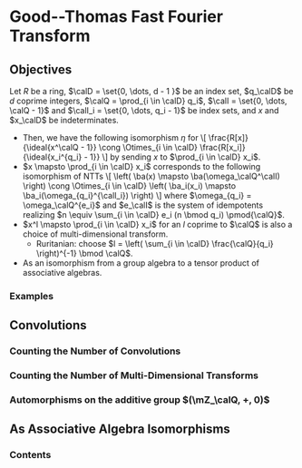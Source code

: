 
# Good--Thomas Fast Fourier Transform

## Objectives
Let $R$ be a ring, $\calD = \set{0, \dots, d - 1 }$ be an index set, $q_\calD$ be $d$ coprime integers, $\calQ = \prod_{i \in \calD} q_i$, $\calI = \set{0, \dots, \calQ - 1}$ and $\calI_i = \set{0, \dots, q_i - 1}$ be index sets, and $x$ and $x_\calD$ be indeterminates.
- Then, we have the following isomorphism $\eta$ for
    \\[
    \frac{R[x]}{\ideal{x^\calQ - 1}} \cong \Otimes_{i \in \calD} \frac{R[x_i]}{\ideal{x_i^{q_i} - 1}}
    \\]
    by sending $x$ to $\prod_{i \in \calD} x_i$.
- $x \mapsto \prod_{i \in \calD} x_i$ corresponds to the following isomorphism of NTTs
    \\[
    \left( \ba(x) \mapsto \ba(\omega_\calQ^\calI) \right) \cong \Otimes_{i \in \calD} \left( \ba_i(x_i) \mapsto \ba_i(\omega_{q_i}^{\calI_i}) \right)
    \\]
    where $\omega_{q_i} = \omega_\calQ^{e_i}$ and $e_\calI$ is the system of idempotents realizing $n \equiv \sum_{i \in \calD} e_i (n \bmod q_i) \pmod{\calQ}$.
- $x^l \mapsto \prod_{i \in \calD} x_i$ for an $l$ coprime to $\calQ$ is also a choice of multi-dimensional transform.
    - Ruritanian: choose $l = \left( \sum_{i \in \calD} \frac{\calQ}{q_i} \right)^{-1} \bmod \calQ$.
- As an isomorphism from a group algebra to a tensor product of associative algebras.

### Examples

## Convolutions

### Counting the Number of Convolutions

### Counting the Number of Multi-Dimensional Transforms

### Automorphisms on the additive group $(\mZ_\calQ, +, 0)$

## As Associative Algebra Isomorphisms

### Contents

